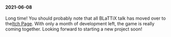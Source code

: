 #### 2021-06-08

Long time! You should probably note that all BLaTTiX talk has moved over to the[Itch Page](https://thepunkcollective.itch.io/blattix). With only a month of development left, the game is really coming together. Looking forward to starting a new project soon!